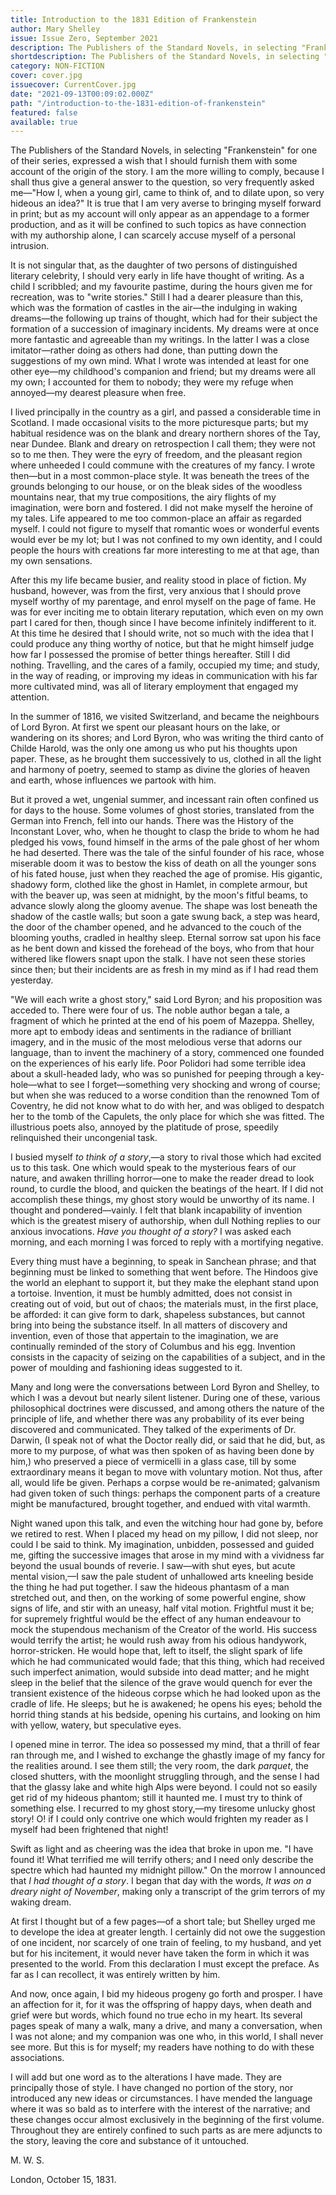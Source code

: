 ```yaml
---
title: Introduction to the 1831 Edition of Frankenstein
author: Mary Shelley
issue: Issue Zero, September 2021
description: The Publishers of the Standard Novels, in selecting "Frankenstein" for one of their series, expressed a wish that I should furnish them with some account of the origin of the story. I am the more willing to comply, because I shall thus give a general answer to the question, so very frequently asked me—"How I, when a young girl, came to think of, and to dilate upon, so very hideous an idea?" It is true that I am very averse to bringing myself forward in print; but as my account will only appear as an appendage to a former production, and as it will be confined to such topics as have connection with my authorship alone, I can scarcely accuse myself of a personal intrusion.
shortdescription: The Publishers of the Standard Novels, in selecting "Frankenstein" for one of their series, expressed a wish that I should furnish them with some account of the origin of the story. I am the more willing to comply, because I shall thus give a general answer to the question, so very frequently asked me—"How I, when a young girl, came to think of, and to dilate upon, so very hideous an idea?" 
category: NON-FICTION
cover: cover.jpg
issuecover: CurrentCover.jpg
date: "2021-09-13T00:09:02.000Z"
path: "/introduction-to-the-1831-edition-of-frankenstein"
featured: false
available: true
---
```


The Publishers of the Standard Novels, in selecting "Frankenstein" for one of their series, expressed a wish that I should furnish them with some account of the origin of the story. I am the more willing to comply, because I shall thus give a general answer to the question, so very frequently asked me—"How I, when a young girl, came to think of, and to dilate upon, so very hideous an idea?" It is true that I am very averse to bringing myself forward in print; but as my account will only appear as an appendage to a former production, and as it will be confined to such topics as have connection with my authorship alone, I can scarcely accuse myself of a personal intrusion.

It is not singular that, as the daughter of two persons of distinguished literary celebrity, I should very early in life have thought of writing. As a child I scribbled; and my favourite pastime, during the hours given me for recreation, was to "write stories." Still I had a dearer pleasure than this, which was the formation of castles in the air—the indulging in waking dreams—the following up trains of thought, which had for their subject the formation of a succession of imaginary incidents. My dreams were at once more fantastic and agreeable than my writings. In the latter I was a close imitator—rather doing as others had done, than putting down the suggestions of my own mind. What I wrote was intended at least for one other eye—my childhood's companion and friend; but my dreams were all my own; I accounted for them to nobody; they were my refuge when annoyed—my dearest pleasure when free.

I lived principally in the country as a girl, and passed a considerable time in Scotland. I made occasional visits to the more picturesque parts; but my habitual residence was on the blank and dreary northern shores of the Tay, near Dundee. Blank and dreary on retrospection I call them; they were not so to me then. They were the eyry of freedom, and the pleasant region where unheeded I could commune with the creatures of my fancy. I wrote then—but in a most common-place style. It was beneath the trees of the grounds belonging to our house, or on the bleak sides of the woodless mountains near, that my true compositions, the airy flights of my imagination, were born and fostered. I did not make myself the heroine of my tales. Life appeared to me too common-place an affair as regarded myself. I could not figure to myself that romantic woes or wonderful events would ever be my lot; but I was not confined to my own identity, and I could people the hours with creations far more interesting to me at that age, than my own sensations.

After this my life became busier, and reality stood in place of fiction. My husband, however, was from the first, very anxious that I should prove myself worthy of my parentage, and enrol myself on the page of fame. He was for ever inciting me to obtain literary reputation, which even on my own part I cared for then, though since I have become infinitely indifferent to it. At this time he desired that I should write, not so much with the idea that I could produce any thing worthy of notice, but that he might himself judge how far I possessed the promise of better things hereafter. Still I did nothing. Travelling, and the cares of a family, occupied my time; and study, in the way of reading, or improving my ideas in communication with his far more cultivated mind, was all of literary employment that engaged my attention.

In the summer of 1816, we visited Switzerland, and became the neighbours of Lord Byron. At first we spent our pleasant hours on the lake, or wandering on its shores; and Lord Byron, who was writing the third canto of Childe Harold, was the only one among us who put his thoughts upon paper. These, as he brought them successively to us, clothed in all the light and harmony of poetry, seemed to stamp as divine the glories of heaven and earth, whose influences we partook with him.

But it proved a wet, ungenial summer, and incessant rain often confined us for days to the house. Some volumes of ghost stories, translated from the German into French, fell into our hands. There was the History of the Inconstant Lover, who, when he thought to clasp the bride to whom he had pledged his vows, found himself in the arms of the pale ghost of her whom he had deserted. There was the tale of the sinful founder of his race, whose miserable doom it was to bestow the kiss of death on all the younger sons of his fated house, just when they reached the age of promise. His gigantic, shadowy form, clothed like the ghost in Hamlet, in complete armour, but with the beaver up, was seen at midnight, by the moon's fitful beams, to advance slowly along the gloomy avenue. The shape was lost beneath the shadow of the castle walls; but soon a gate swung back, a step was heard, the door of the chamber opened, and he advanced to the couch of the blooming youths, cradled in healthy sleep. Eternal sorrow sat upon his face as he bent down and kissed the forehead of the boys, who from that hour withered like flowers snapt upon the stalk. I have not seen these stories since then; but their incidents are as fresh in my mind as if I had read them yesterday.

"We will each write a ghost story," said Lord Byron; and his proposition was acceded to. There were four of us. The noble author began a tale, a fragment of which he printed at the end of his poem of Mazeppa. Shelley, more apt to embody ideas and sentiments in the radiance of brilliant imagery, and in the music of the most melodious verse that adorns our language, than to invent the machinery of a story, commenced one founded on the experiences of his early life. Poor Polidori had some terrible idea about a skull-headed lady, who was so punished for peeping through a key-hole—what to see I forget—something very shocking and wrong of course; but when she was reduced to a worse condition than the renowned Tom of Coventry, he did not know what to do with her, and was obliged to despatch her to the tomb of the Capulets, the only place for which she was fitted. The illustrious poets also, annoyed by the platitude of prose, speedily relinquished their uncongenial task.

I busied myself *to think of a story*,—a story to rival those which had excited us to this task. One which would speak to the mysterious fears of our nature, and awaken thrilling horror—one to make the reader dread to look round, to curdle the blood, and quicken the beatings of the heart. If I did not accomplish these things, my ghost story would be unworthy of its name. I thought and pondered—vainly. I felt that blank incapability of invention which is the greatest misery of authorship, when dull Nothing replies to our anxious invocations. *Have you thought of a story?* I was asked each morning, and each morning I was forced to reply with a mortifying negative.

Every thing must have a beginning, to speak in Sanchean phrase; and that beginning must be linked to something that went before. The Hindoos give the world an elephant to support it, but they make the elephant stand upon a tortoise. Invention, it must be humbly admitted, does not consist in creating out of void, but out of chaos; the materials must, in the first place, be afforded: it can give form to dark, shapeless substances, but cannot bring into being the substance itself. In all matters of discovery and invention, even of those that appertain to the imagination, we are continually reminded of the story of Columbus and his egg. Invention consists in the capacity of seizing on the capabilities of a subject, and in the power of moulding and fashioning ideas suggested to it.

Many and long were the conversations between Lord Byron and Shelley, to which I was a devout but nearly silent listener. During one of these, various philosophical doctrines were discussed, and among others the nature of the principle of life, and whether there was any probability of its ever being discovered and communicated. They talked of the experiments of Dr. Darwin, (I speak not of what the Doctor really did, or said that he did, but, as more to my purpose, of what was then spoken of as having been done by him,) who preserved a piece of vermicelli in a glass case, till by some extraordinary means it began to move with voluntary motion. Not thus, after all, would life be given. Perhaps a corpse would be re-animated; galvanism had given token of such things: perhaps the component parts of a creature might be manufactured, brought together, and endued with vital warmth.

Night waned upon this talk, and even the witching hour had gone by, before we retired to rest. When I placed my head on my pillow, I did not sleep, nor could I be said to think. My imagination, unbidden, possessed and guided me, gifting the successive images that arose in my mind with a vividness far beyond the usual bounds of reverie. I saw—with shut eyes, but acute mental vision,—I saw the pale student of unhallowed arts kneeling beside the thing he had put together. I saw the hideous phantasm of a man stretched out, and then, on the working of some powerful engine, show signs of life, and stir with an uneasy, half vital motion. Frightful must it be; for supremely frightful would be the effect of any human endeavour to mock the stupendous mechanism of the Creator of the world. His success would terrify the artist; he would rush away from his odious handywork, horror-stricken. He would hope that, left to itself, the slight spark of life which he had communicated would fade; that this thing, which had received such imperfect animation, would subside into dead matter; and he might sleep in the belief that the silence of the grave would quench for ever the transient existence of the hideous corpse which he had looked upon as the cradle of life. He sleeps; but he is awakened; he opens his eyes; behold the horrid thing stands at his bedside, opening his curtains, and looking on him with yellow, watery, but speculative eyes.

I opened mine in terror. The idea so possessed my mind, that a thrill of fear ran through me, and I wished to exchange the ghastly image of my fancy for the realities around. I see them still; the very room, the dark *parquet*, the closed shutters, with the moonlight struggling through, and the sense I had that the glassy lake and white high Alps were beyond. I could not so easily get rid of my hideous phantom; still it haunted me. I must try to think of something else. I recurred to my ghost story,—my tiresome unlucky ghost story! O! if I could only contrive one which would frighten my reader as I myself had been frightened that night!

Swift as light and as cheering was the idea that broke in upon me. "I have found it! What terrified me will terrify others; and I need only describe the spectre which had haunted my midnight pillow." On the morrow I announced that *I had thought of a story*. I began that day with the words, *It was on a dreary night of November*, making only a transcript of the grim terrors of my waking dream.

At first I thought but of a few pages—of a short tale; but Shelley urged me to develope the idea at greater length. I certainly did not owe the suggestion of one incident, nor scarcely of one train of feeling, to my husband, and yet but for his incitement, it would never have taken the form in which it was presented to the world. From this declaration I must except the preface. As far as I can recollect, it was entirely written by him.

And now, once again, I bid my hideous progeny go forth and prosper. I have an affection for it, for it was the offspring of happy days, when death and grief were but words, which found no true echo in my heart. Its several pages speak of many a walk, many a drive, and many a conversation, when I was not alone; and my companion was one who, in this world, I shall never see more. But this is for myself; my readers have nothing to do with these associations.

I will add but one word as to the alterations I have made. They are principally those of style. I have changed no portion of the story, nor introduced any new ideas or circumstances. I have mended the language where it was so bald as to interfere with the interest of the narrative; and these changes occur almost exclusively in the beginning of the first volume. Throughout they are entirely confined to such parts as are mere adjuncts to the story, leaving the core and substance of it untouched.

M. W. S.

London, October 15, 1831.